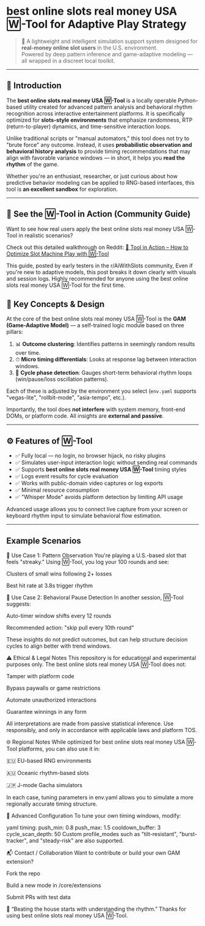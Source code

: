 # best online slots real money USA 🅆-Tool for Adaptive Play Strategy

> 🎰 A lightweight and intelligent simulation support system designed for **real-money online slot users** in the U.S. environment.  
> Powered by deep pattern inference and game-adaptive modeling — all wrapped in a discreet local toolkit.

---

## 🧭 Introduction

The **best online slots real money USA 🅆-Tool** is a locally operable Python-based utility created for advanced pattern analysis and behavioral rhythm recognition across interactive entertainment platforms. It is specifically optimized for **slots-style environments** that emphasize randomness, RTP (return-to-player) dynamics, and time-sensitive interaction loops.

Unlike traditional scripts or "manual automators," this tool does not try to "brute force" any outcome. Instead, it uses **probabilistic observation and behavioral history analysis** to provide timing recommendations that may align with favorable variance windows — in short, it helps you **read the rhythm** of the game.

Whether you're an enthusiast, researcher, or just curious about how predictive behavior modeling can be applied to RNG-based interfaces, this tool is **an excellent sandbox** for exploration.

---

## 🎥 See the 🅆-Tool in Action (Community Guide)
Want to see how real users apply the best online slots real money USA 🅆-Tool in realistic scenarios?

Check out this detailed walkthrough on Reddit:
[🔗 Tool in Action – How to Optimize Slot Machine Play with 🅆-Tool](https://www.reddit.com/r/AiWithSlots/comments/1m740nv/tool_in_action_how_to_optimize_slot_machine/?utm_source=share&utm_medium=web3x&utm_name=web3xcss&utm_term=1&utm_content=share_button)

This guide, posted by early testers in the r/AiWithSlots community, Even if you're new to adaptive models, this post breaks it down clearly with visuals and session logs.
Highly recommended for anyone using the best online slots real money USA 🅆-Tool for the first time.


## 🧠 Key Concepts & Design

At the core of the best online slots real money USA 🅆-Tool is the **GAM (Game-Adaptive Model)** — a self-trained logic module based on three pillars:

1. 📊 **Outcome clustering**: Identifies patterns in seemingly random results over time.
2. ⏱ **Micro timing differentials**: Looks at response lag between interaction windows.
3. 🔁 **Cycle phase detection**: Gauges short-term behavioral rhythm loops (win/pause/loss oscillation patterns).

Each of these is adjusted by the environment you select (`env.yaml` supports "vegas-lite", "rollbit-mode", "asia-tempo", etc.).

Importantly, the tool does **not interfere** with system memory, front-end DOMs, or platform code. All insights are **external and passive**.

---

## ⚙️ Features of 🅆-Tool

- ✅ Fully local — no login, no browser hijack, no risky plugins  
- ✅ Simulates user-input interaction logic without sending real commands  
- ✅ Supports **best online slots real money USA 🅆-Tool** timing styles  
- ✅ Logs event results for cycle evaluation  
- ✅ Works with public-domain video captures or log exports  
- ✅ Minimal resource consumption  
- ✅ "Whisper Mode" avoids platform detection by limiting API usage  

Advanced usage allows you to connect live capture from your screen or keyboard rhythm input to simulate behavioral flow estimation.

---

## Example Scenarios
🎯 Use Case 1: Pattern Observation
You're playing a U.S.-based slot that feels "streaky." Using 🅆-Tool, you log your 100 rounds and see:

Clusters of small wins following 2+ losses

Best hit rate at 3.8s trigger rhythm

🎯 Use Case 2: Behavioral Pause Detection
In another session, 🅆-Tool suggests:

Auto-timer window shifts every 12 rounds

Recommended action: "skip pull every 10th round"

These insights do not predict outcomes, but can help structure decision cycles to align better with trend windows.

⚠️ Ethical & Legal Notes
This repository is for educational and experimental purposes only.
The best online slots real money USA 🅆-Tool does not:

Tamper with platform code

Bypass paywalls or game restrictions

Automate unauthorized interactions

Guarantee winnings in any form

All interpretations are made from passive statistical inference. Use responsibly, and only in accordance with applicable laws and platform TOS.

🌐 Regional Notes
While optimized for best online slots real money USA 🅆-Tool platforms, you can also use it in:

🇪🇺 EU-based RNG environments

🇦🇺 Oceanic rhythm-based slots

🇯🇵 J-mode Gacha simulators

In each case, tuning parameters in env.yaml allows you to simulate a more regionally accurate timing structure.

🔧 Advanced Configuration
To tune your own timing windows, modify:

yaml
timing:
  push_min: 0.8
  push_max: 1.5
  cooldown_buffer: 3
  cycle_scan_depth: 50
Custom profile_modes such as "tilt-resistant", "burst-tracker", and "steady-risk" are also supported.

📬 Contact / Collaboration
Want to contribute or build your own GAM extension?

Fork the repo

Build a new mode in /core/extensions

Submit PRs with test data

🧠 “Beating the house starts with understanding the rhythm.”
Thanks for using best online slots real money USA 🅆-Tool.

